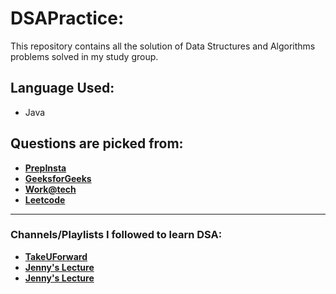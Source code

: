# DSAPractice:
<p>This repository contains all the solution of Data Structures and Algorithms problems solved in my study group.</p>

## Language Used: 
- Java

## Questions are picked from:
- <strong><a href="https://prepinsta.com/data-structures" target="_blank">PrepInsta</a></strong>
- <strong><a href="https://www.geeksforgeeks.org/data-structures/" target="_blank">GeeksforGeeks</a></strong>
- <strong><a href="https://workat.tech/problem-solving/lists/dsa-problems/practice" target="_blank">Work@tech</a></strong>
- <strong><a href="https://leetcode.com/problemset/all/" target="_blank">Leetcode</a></strong>

<hr>

### Channels/Playlists I followed to learn DSA:
- <strong><a href="https://www.youtube.com/c/takeUforward" target="_blank">TakeUForward</a></strong>
- <strong><a href="https://www.youtube.com/playlist?list=PLdo5W4Nhv31bbKJzrsKfMpo_grxuLl8LU" target="_blank">Jenny's Lecture</a></strong>
- <strong><a href="https://www.youtube.com/playlist?list=PL6Zs6LgrJj3tDXv8a_elC6eT_4R5gfX4d" target="_blank">Jenny's Lecture</a></strong>
